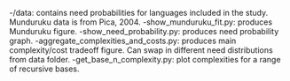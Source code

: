 -/data: contains need probabilities for languages included in the study. Munduruku data is from Pica, 2004.
-show_munduruku_fit.py: produces Munduruku figure.
-show_need_probability.py: produces need probability graph.
-aggregate_complexities_and_costs.py: produces main complexity/cost tradeoff figure. Can swap in different need distributions from data folder.
-get_base_n_complexity.py: plot complexities for a range of recursive bases.
